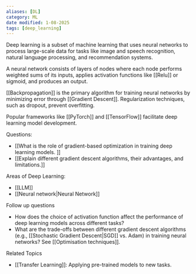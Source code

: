 ```yaml
---
aliases: [DL]
category: ML
date modified: 1-08-2025
tags: [deep_learning]
---
```

 Deep learning is a subset of machine learning that uses neural networks to process large-scale data for tasks like image and speech recognition, natural language processing, and recommendation systems. 
 
 A neural network consists of layers of nodes where each node performs weighted sums of its inputs, applies activation functions like [[Relu]] or sigmoid, and produces an output. 
 
 [[Backpropagation]] is the primary algorithm for training neural networks by minimizing error through [[Gradient Descent]]. Regularization techniques, such as dropout, prevent overfitting. 
 
 Popular frameworks like [[PyTorch]] and [[TensorFlow]] facilitate deep learning model development.

Questions:
- [[What is the role of gradient-based optimization in training deep learning models. ]]
- [[Explain different gradient descent algorithms, their advantages, and limitations.]]

Areas of Deep Learning:
- [[LLM]]
- [[Neural network|Neural Network]]

Follow up questions
 - How does the choice of activation function affect the performance of deep learning models across different tasks?
 - What are the trade-offs between different gradient descent algorithms (e.g., [[Stochastic Gradient Descent|SGD]] vs. Adam) in training neural networks? See [[Optimisation techniques]].

Related Topics
 - [[Transfer Learning]]: Applying pre-trained models to new tasks.

